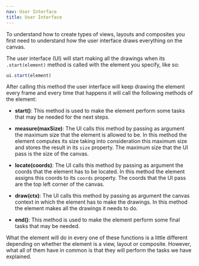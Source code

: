 ```yaml
---
nav: User Interface
title: User Interface
---
```


To understand how to create types of views, layouts and composites you first need to understand how the user interface draws everything on the canvas.

The user interface (UI) will start making all the drawings when its `.start(element)` method is called with the element you specify, like so:

```javascript
ui.start(element)
```

After calling this method the user interface will keep drawing the element every frame and every time that happens it will call the following methods of the element:

- **start()**: This method is used to make the element perform some tasks that may be needed for the next steps.

- **measure(maxSize)**: The UI calls this method by passing as argument the maximum size that the element is allowed to be. In this method the element computes its size taking into consideration this maximum size and stores the result in its `size` property. The maximum size that the UI pass is the size of the canvas.

- **locate(coords)**: The UI calls this method by passing as argument the coords that the element has to be located. In this method the element assigns this coords to its `coords` property. The coords that the UI pass are the top left corner of the canvas.

- **draw(ctx)**: The UI calls this method by passing as argument the canvas context in which the element has to make the drawings. In this method the element makes all the drawings it needs to do.

- **end()**: This method is used to make the element perform some final tasks that may be needed.

What the element will do in every one of these functions is a little different depending on whether the element is a view, layout or composite. However, what all of them have in common is that they will perform the tasks we have explained.
